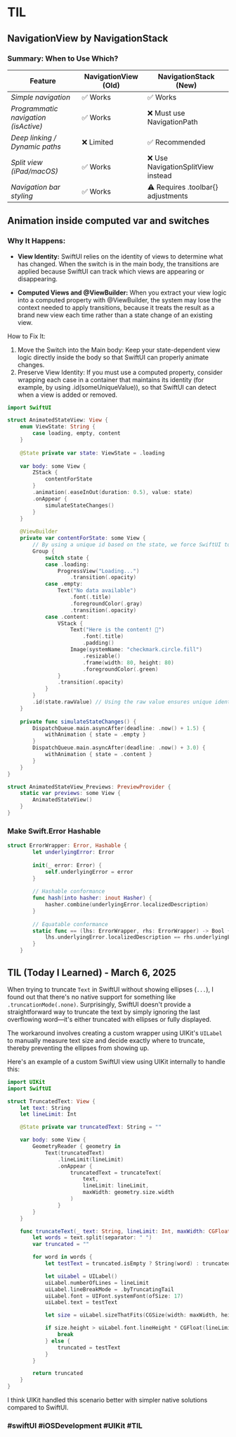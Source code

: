 # TIL

## NavigationView by NavigationStack

### Summary: When to Use Which?

| Feature                                   | NavigationView (Old) | NavigationStack (New) |
|-------------------------------------------|----------------------|----------------------|
| *Simple navigation*                     | :white_check_mark: Works            | :white_check_mark: Works            |
| *Programmatic navigation (isActive)*  | :white_check_mark: Works            | :x: Must use NavigationPath |
| *Deep linking / Dynamic paths*          | :x: Limited          | :white_check_mark: Recommended |
| *Split view (iPad/macOS)*               | :white_check_mark: Works            | :x: Use NavigationSplitView instead |
| *Navigation bar styling*                | :white_check_mark: Works            | :warning: Requires .toolbar{} adjustments |


## Animation inside computed var and switches 

### Why It Happens:

- **View Identity:** SwiftUI relies on the identity of views to determine what has changed. When the switch is in the main body, the transitions are applied because SwiftUI can track which views are appearing or disappearing.

- **Computed Views and @ViewBuilder:** When you extract your view logic into a computed property with @ViewBuilder, the system may lose the context needed to apply transitions, because it treats the result as a brand new view each time rather than a state change of an existing view.

How to Fix It:
1.	Move the Switch into the Main body: Keep your state-dependent view logic directly inside the body so that SwiftUI can properly animate changes.
2.	Preserve View Identity: If you must use a computed property, consider wrapping each case in a container that maintains its identity (for example, by using .id(someUniqueValue)), so that SwiftUI can detect when a view is added or removed.

```swift
import SwiftUI

struct AnimatedStateView: View {
    enum ViewState: String {
        case loading, empty, content
    }
    
    @State private var state: ViewState = .loading
    
    var body: some View {
        ZStack {
            contentForState
        }
        .animation(.easeInOut(duration: 0.5), value: state)
        .onAppear {
            simulateStateChanges()
        }
    }
    
    @ViewBuilder
    private var contentForState: some View {
        // By using a unique id based on the state, we force SwiftUI to treat each case as distinct
        Group {
            switch state {
            case .loading:
                ProgressView("Loading...")
                    .transition(.opacity)
            case .empty:
                Text("No data available")
                    .font(.title)
                    .foregroundColor(.gray)
                    .transition(.opacity)
            case .content:
                VStack {
                    Text("Here is the content! 🎉")
                        .font(.title)
                        .padding()
                    Image(systemName: "checkmark.circle.fill")
                        .resizable()
                        .frame(width: 80, height: 80)
                        .foregroundColor(.green)
                }
                .transition(.opacity)
            }
        }
        .id(state.rawValue) // Using the raw value ensures unique identity per state
    }
    
    private func simulateStateChanges() {
        DispatchQueue.main.asyncAfter(deadline: .now() + 1.5) {
            withAnimation { state = .empty }
        }
        DispatchQueue.main.asyncAfter(deadline: .now() + 3.0) {
            withAnimation { state = .content }
        }
    }
}

struct AnimatedStateView_Previews: PreviewProvider {
    static var previews: some View {
        AnimatedStateView()
    }
}
```


### Make Swift.Error Hashable

```swift
struct ErrorWrapper: Error, Hashable {
        let underlyingError: Error
        
        init(_ error: Error) {
            self.underlyingError = error
        }
        
        // Hashable conformance
        func hash(into hasher: inout Hasher) {
            hasher.combine(underlyingError.localizedDescription)
        }
        
        // Equatable conformance
        static func == (lhs: ErrorWrapper, rhs: ErrorWrapper) -> Bool {
            lhs.underlyingError.localizedDescription == rhs.underlyingError.localizedDescription
        }
    }
```

## TIL (Today I Learned) - March 6, 2025

When trying to truncate `Text` in SwiftUI without showing ellipses (`...`), I found out that there's no native support for something like `.truncationMode(.none)`. Surprisingly, SwiftUI doesn't provide a straightforward way to truncate the text by simply ignoring the last overflowing word—it's either truncated with ellipses or fully displayed.

The workaround involves creating a custom wrapper using UIKit's `UILabel` to manually measure text size and decide exactly where to truncate, thereby preventing the ellipses from showing up.

Here's an example of a custom SwiftUI view using UIKit internally to handle this:

```swift
import UIKit
import SwiftUI

struct TruncatedText: View {
    let text: String
    let lineLimit: Int

    @State private var truncatedText: String = ""

    var body: some View {
        GeometryReader { geometry in
            Text(truncatedText)
                .lineLimit(lineLimit)
                .onAppear {
                    truncatedText = truncateText(
                        text,
                        lineLimit: lineLimit,
                        maxWidth: geometry.size.width
                    )
                }
        }
    }

    func truncateText(_ text: String, lineLimit: Int, maxWidth: CGFloat) -> String {
        let words = text.split(separator: " ")
        var truncated = ""

        for word in words {
            let testText = truncated.isEmpty ? String(word) : truncated + " " + word

            let uiLabel = UILabel()
            uiLabel.numberOfLines = lineLimit
            uiLabel.lineBreakMode = .byTruncatingTail
            uiLabel.font = UIFont.systemFont(ofSize: 17)
            uiLabel.text = testText

            let size = uiLabel.sizeThatFits(CGSize(width: maxWidth, height: .greatestFiniteMagnitude))

            if size.height > uiLabel.font.lineHeight * CGFloat(lineLimit) {
                break
            } else {
                truncated = testText
            }
        }

        return truncated
    }
}
```

I think UIKit handled this scenario better with simpler native solutions compared to SwiftUI.

### #swiftUI #iOSDevelopment #UIKit #TIL


